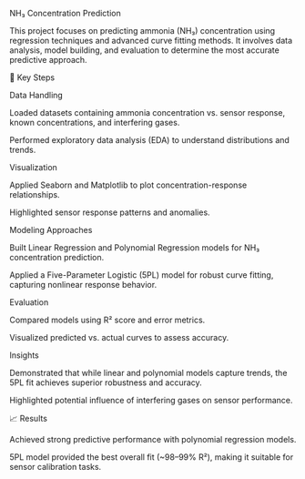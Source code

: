 NH₃ Concentration Prediction

This project focuses on predicting ammonia (NH₃) concentration using regression techniques and advanced curve fitting methods. It involves data analysis, model building, and evaluation to determine the most accurate predictive approach.

🔑 Key Steps

Data Handling

Loaded datasets containing ammonia concentration vs. sensor response, known concentrations, and interfering gases.

Performed exploratory data analysis (EDA) to understand distributions and trends.

Visualization

Applied Seaborn and Matplotlib to plot concentration-response relationships.

Highlighted sensor response patterns and anomalies.

Modeling Approaches

Built Linear Regression and Polynomial Regression models for NH₃ concentration prediction.

Applied a Five-Parameter Logistic (5PL) model for robust curve fitting, capturing nonlinear response behavior.

Evaluation

Compared models using R² score and error metrics.

Visualized predicted vs. actual curves to assess accuracy.

Insights

Demonstrated that while linear and polynomial models capture trends, the 5PL fit achieves superior robustness and accuracy.

Highlighted potential influence of interfering gases on sensor performance.

📈 Results

Achieved strong predictive performance with polynomial regression models.

5PL model provided the best overall fit (~98–99% R²), making it suitable for sensor calibration tasks.

